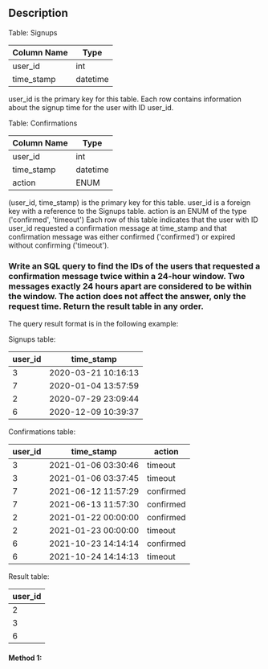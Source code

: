 ## Description

Table: Signups

| Column Name | Type     |
| ----------- | -------- |
| user_id     | int      |
| time_stamp  | datetime |

user_id is the primary key for this table.
Each row contains information about the signup time for the user with ID user_id.

Table: Confirmations

| Column Name | Type     |
| ----------- | -------- |
| user_id     | int      |
| time_stamp  | datetime |
| action      | ENUM     |

(user_id, time_stamp) is the primary key for this table.
user_id is a foreign key with a reference to the Signups table.
action is an ENUM of the type ('confirmed', 'timeout')
Each row of this table indicates that the user with ID user_id requested a confirmation message at time_stamp and that confirmation message was either confirmed ('confirmed') or expired without confirming ('timeout').

### Write an SQL query to find the IDs of the users that requested a confirmation message twice within a 24-hour window. Two messages exactly 24 hours apart are considered to be within the window. The action does not affect the answer, only the request time. Return the result table in any order.

The query result format is in the following example:

Signups table:

| user_id | time_stamp          |
| ------- | ------------------- |
| 3       | 2020-03-21 10:16:13 |
| 7       | 2020-01-04 13:57:59 |
| 2       | 2020-07-29 23:09:44 |
| 6       | 2020-12-09 10:39:37 |

Confirmations table:

| user_id | time_stamp          | action    |
| ------- | ------------------- | --------- |
| 3       | 2021-01-06 03:30:46 | timeout   |
| 3       | 2021-01-06 03:37:45 | timeout   |
| 7       | 2021-06-12 11:57:29 | confirmed |
| 7       | 2021-06-13 11:57:30 | confirmed |
| 2       | 2021-01-22 00:00:00 | confirmed |
| 2       | 2021-01-23 00:00:00 | timeout   |
| 6       | 2021-10-23 14:14:14 | confirmed |
| 6       | 2021-10-24 14:14:13 | timeout   |

Result table:

| user_id |
| ------- |
| 2       |
| 3       |
| 6       |

#### Method 1:

```sql

```
